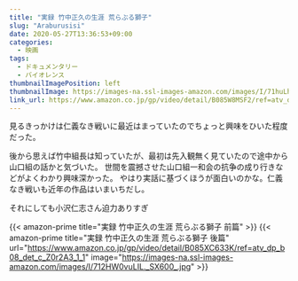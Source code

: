 ```yaml
---
title: "実録 竹中正久の生涯 荒らぶる獅子"
slug: "Araburusisi"
date: 2020-05-27T13:36:53+09:00
categories:
  - 映画
tags:
  - ドキュメンタリー
  - バイオレンス
thumbnailImagePosition: left
thumbnailImage: https://images-na.ssl-images-amazon.com/images/I/71huLhVutQL._SX600_.jpg
link_url: https://www.amazon.co.jp/gp/video/detail/B085W8MSF2/ref=atv_dp_b08_det_c_Z0r2A3_1_5
---
```

見るきっかけは仁義なき戦いに最近はまっていたのでちょっと興味をひいた程度だった。
<!--more-->

後から思えば竹中組長は知っていたが、最初は先入観無く見ていたので途中から山口組の話かと気づいた。
世間を震撼させた山口組一和会の抗争の成り行きなどがよくわかり興味深かった。
やはり実話に基づくほうが面白いのかな。仁義なき戦いも近年の作品はいまいちだし。

それにしても小沢仁志さん迫力ありすぎ

{{< amazon-prime title="実録 竹中正久の生涯 荒らぶる獅子 前篇" >}}
{{< amazon-prime title="実録 竹中正久の生涯 荒らぶる獅子 後篇" url="https://www.amazon.co.jp/gp/video/detail/B085XC633K/ref=atv_dp_b08_det_c_Z0r2A3_1_1" image="https://images-na.ssl-images-amazon.com/images/I/712HW0vuLIL._SX600_.jpg" >}}

